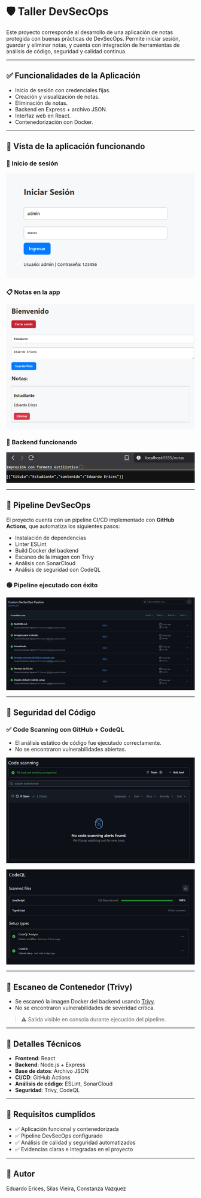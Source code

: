 # 🛡️ Taller DevSecOps

Este proyecto corresponde al desarrollo de una aplicación de notas protegida con buenas prácticas de DevSecOps. Permite iniciar sesión, guardar y eliminar notas, y cuenta con integración de herramientas de análisis de código, seguridad y calidad continua.

---

## ✅ Funcionalidades de la Aplicación

- Inicio de sesión con credenciales fijas.
- Creación y visualización de notas.
- Eliminación de notas.
- Backend en Express + archivo JSON.
- Interfaz web en React.
- Contenedorización con Docker.

---

## 🚀 Vista de la aplicación funcionando

### 🔐 Inicio de sesión
![Inicio de sesión](evidencias/iniciosesion.png)

### 📋 Notas en la app
![Notas en la app](evidencias/notas.png)

### 🔧 Backend funcionando
![JSON del backend](evidencias/jsonnotas.png)

---

## 🔄 Pipeline DevSecOps

El proyecto cuenta con un pipeline CI/CD implementado con **GitHub Actions**, que automatiza los siguientes pasos:

- Instalación de dependencias
- Linter ESLint
- Build Docker del backend
- Escaneo de la imagen con Trivy
- Análisis con SonarCloud
- Análisis de seguridad con CodeQL

### 🟢 Pipeline ejecutado con éxito
![Pipeline funcionando](evidencias/workflowfuncionando.png)

---

## 🔐 Seguridad del Código

### ✅ Code Scanning con GitHub + CodeQL
- El análisis estático de código fue ejecutado correctamente.
- No se encontraron vulnerabilidades abiertas.

![Code scanning sin alertas](evidencias/noalerts.png)

![CodeQL ejecutado](evidencias/codeql.png)

---

## 🐳 Escaneo de Contenedor (Trivy)

- Se escaneó la imagen Docker del backend usando [Trivy](https://github.com/aquasecurity/trivy).
- No se encontraron vulnerabilidades de severidad crítica.

> ⚠️ Salida visible en consola durante ejecución del pipeline.

---

## 📄 Detalles Técnicos

- **Frontend**: React
- **Backend**: Node.js + Express
- **Base de datos**: Archivo JSON
- **CI/CD**: GitHub Actions
- **Análisis de código**: ESLint, SonarCloud
- **Seguridad**: Trivy, CodeQL

---

## 📌 Requisitos cumplidos

- ✅ Aplicación funcional y contenedorizada
- ✅ Pipeline DevSecOps configurado
- ✅ Análisis de calidad y seguridad automatizados
- ✅ Evidencias claras e integradas en el proyecto

---

## 👤 Autor

Eduardo Erices, Silas Vieira, Constanza Vazquez 

